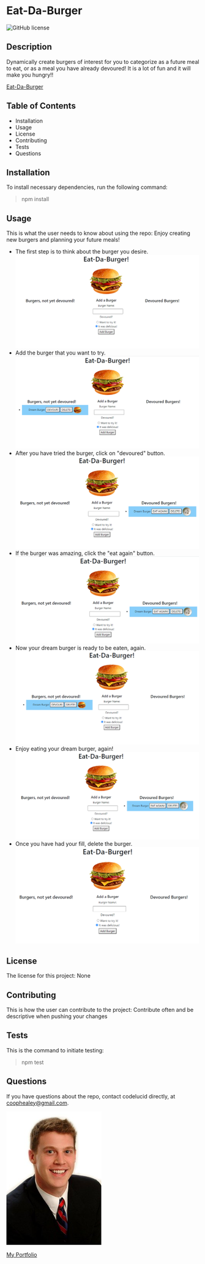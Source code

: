 # Eat-Da-Burger  

![GitHub license](https://img.shields.io/badge/license-None-brightgreen)

## Description  

Dynamically create burgers of interest for you to categorize as a future meal to eat, or as a meal you have already devoured! It is a lot of fun and it will make you hungry!! 

[Eat-Da-Burger](https://eat-da-burger-tracker.herokuapp.com/)

## Table of Contents
- Installation 
- Usage
- License
- Contributing
- Tests
- Questions  

## Installation  

To install necessary dependencies, run the following command:
>npm install  

## Usage  

This is what the user needs to know about using the repo:
Enjoy creating new burgers and planning your future meals!
- The first step is to think about the burger you desire.
![first step](/stepOne.png)   
- Add the burger that you want to try.
![Add burger](/stepTwo.png)
- After you have tried the burger, click on "devoured" button.
![Devour Burger](/stepThree.png)
- If the burger was amazing, click the "eat again" button.
![Eat Again](/stepFour.png)
- Now your dream burger is ready to be eaten, again.
![Devour Again](/stepFive.png)
- Enjoy eating your dream burger, again!
![Eat Second Time](/stepSix.png)
- Once you have had your fill, delete the burger.
![Delete](/stepSeven.png)

## License  

The license for this project:
None  

## Contributing  

This is how the user can contribute to the project:
Contribute often and be descriptive when pushing your changes  

## Tests  

This is the command to initiate testing:
>npm test  

## Questions  

If you have questions about the repo, contact codelucid directly, at coophealey@gmail.com.

[![My Profile Picture](/profilePic.png)](https://github.com/codelucid "My Profile Picture")

[My Portfolio](https://codelucid.github.io/Portfolio/ "My Portfolio")